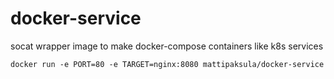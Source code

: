 # docker-service

socat wrapper image to make docker-compose containers like k8s services

    docker run -e PORT=80 -e TARGET=nginx:8080 mattipaksula/docker-service
